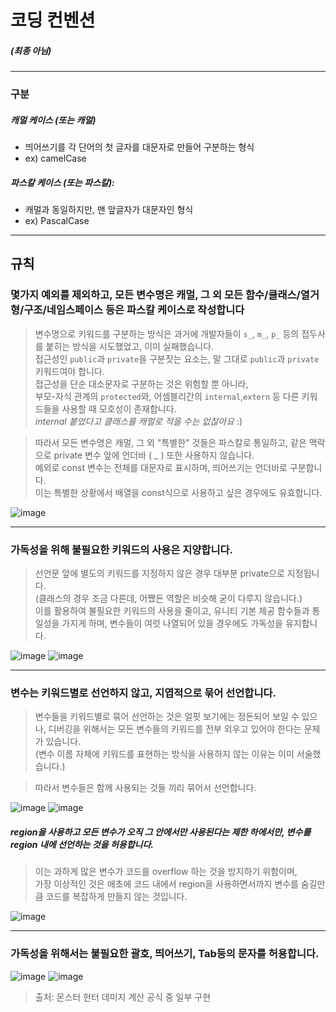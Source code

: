 # 코딩 컨벤션
##### (최종 아님)
---

### 구분
##### 캐멀 케이스 (또는 캐멀)
- 띄어쓰기를 각 단어의 첫 글자를 대문자로 만들어 구분하는 형식
- ex) camelCase

##### 파스칼 케이스 (또는 파스칼):
-  캐멀과 동일하지만, 맨 앞글자가 대문자인 형식
- ex) PascalCase


---

## 규칙
### 몇가지 예외를 제외하고, 모든 변수명은 캐멀, 그 외 모든 함수/클래스/열거형/구조/네임스페이스 등은 파스칼 케이스로 작성합니다
> 변수명으로 키워드를 구분하는 방식은 과거에 개발자들이 `s_`, `m_`, `p_` 등의 접두사를 붙히는 방식을 시도했었고, 이미 실패했습니다.  
> 접근성인 `public`과 `private`을 구분짓는 요소는, 말 그대로 `public`과 `private` 키워드여야 합니다.  
> 접근성을 단순 대소문자로 구분하는 것은 위험할 뿐 아니라,  
> 부모-자식 관계의 `protected`와, 어셈블리간의 `internal`,`extern` 등 다른 키워드들을 사용할 때 모호성이 존재합니다.  
>     *internal 붙었다고 클래스를 캐멀로 적을 수는 없잖아요* :)
	
> 따라서 모든 변수명은 캐멀, 그 외 "특별한" 것들은 파스칼로 통일하고, 같은 맥락으로 private 변수 앞에 언더바 ( _ ) 또한 사용하지 않습니다.  
> 예외로 const 변수는 전체를 대문자로 표시하며, 띄어쓰기는 언더바로 구분합니다.  
> 이는 특별한 상황에서 배열을 const식으로 사용하고 싶은 경우에도 유효합니다.  

![image](https://github.com/user-attachments/assets/a7e1f1f0-efe5-4eef-961a-4cf5a031893f "예시")

---

### 가독성을 위해 불필요한 키워드의 사용은 지양합니다.
> 선언문 앞에 별도의 키워드를 지정하지 않은 경우 대부분 private으로 지정됩니다.  
> (클래스의 경우 조금 다른데, 어쨌든 역할은 비슷해 굳이 다루지 않습니다.)  
> 이를 활용하여 불필요한 키워드의 사용을 줄이고, 유니티 기본 제공 함수들과 통일성을 가지게 하며, 변수들이 여럿 나열되어 있을 경우에도 가독성을 유지합니다.  

![image](https://github.com/user-attachments/assets/9192888e-2672-4e06-99e6-47f836e78c6a "생략 X") ![image](https://github.com/user-attachments/assets/3ec8435a-ff95-4ffd-8633-9eb5a4938185 "생략 O")

---

### 변수는 키워드별로 선언하지 않고, 지엽적으로 묶어 선언합니다.
> 변수들을 키워드별로 묶어 선언하는 것은 얼핏 보기에는 정돈되어 보일 수 있으나,
> 디버깅을 위해서는 모든 변수들의 키워드를 전부 외우고 있어야 한다는 문제가 있습니다.  
> (변수 이름 자체에 키워드를 표현하는 방식을 사용하지 않는 이유는 이미 서술했습니다.)

> 따라서 변수들은 함께 사용되는 것들 끼리 묶어서 선언합니다.

![image](https://github.com/user-attachments/assets/7a28dea0-129b-4f65-bc56-d1fdbafab7ba "종류별 선언") ![image](https://github.com/user-attachments/assets/da51a90c-456e-4fa6-bbf7-36c339a25722 "기능별 선언")


##### region을 사용하고 모든 변수가 오직 그 안에서만 사용된다는 제한 하에서만, 변수를 region 내에 선언하는 것을 허용합니다.
> 이는 과하게 많은 변수가 코드를 overflow 하는 것을 방지하기 위함이며,  
> 가장 이상적인 것은 애초에 코드 내에서 region을 사용하면서까지 변수를 숨길만큼 코드를 복잡하게 만들지 않는 것입니다.

![image](https://github.com/user-attachments/assets/8a799a26-6d58-43d4-9f59-5ce34225ecb1 "예시")


---

### 가독성을 위해서는 불필요한 괄호, 띄어쓰기, Tab등의 문자를 허용합니다.
![image](https://github.com/user-attachments/assets/b0c05f2c-1da1-442b-8ef7-5b0b935e02b1 "생략 가능한 띄어쓰기와 괄호 생략")
![image](https://github.com/user-attachments/assets/af46a7ad-ea59-4972-ba05-547bd82d5fb1 "가독성을 위한 추가 작업")
> 출처: 몬스터 헌터 데미지 계산 공식 중 일부 구현

